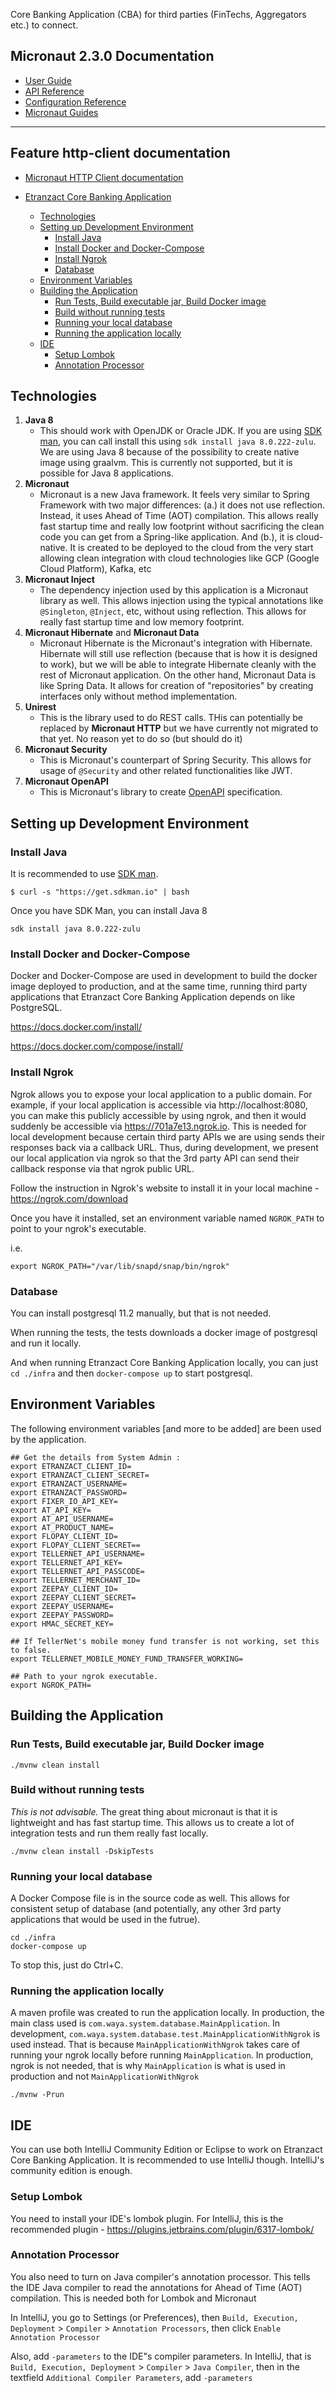 Core Banking Application (CBA) for third parties (FinTechs, Aggregators etc.) to connect.

## Micronaut 2.3.0 Documentation

- [User Guide](https://docs.micronaut.io/2.3.0/guide/index.html)
- [API Reference](https://docs.micronaut.io/2.3.0/api/index.html)
- [Configuration Reference](https://docs.micronaut.io/2.3.0/guide/configurationreference.html)
- [Micronaut Guides](https://guides.micronaut.io/index.html)
---

## Feature http-client documentation

- [Micronaut HTTP Client documentation](https://docs.micronaut.io/latest/guide/index.html#httpClient)

- [Etranzact Core Banking Application](#etranzact-core-banking-application)
  - [Technologies](#technologies)
  - [Setting up Development Environment](#setting-up-development-environment)
    - [Install Java](#install-java)
    - [Install Docker and Docker-Compose](#install-docker-and-docker-compose)
    - [Install Ngrok](#install-ngrok)
    - [Database](#database)
  - [Environment Variables](#environment-variables)
  - [Building the Application](#building-the-application)
    - [Run Tests, Build executable jar, Build Docker image](#run-tests-build-executable-jar-build-docker-image)
    - [Build without running tests](#build-without-running-tests)
    - [Running your local database](#running-your-local-database)
    - [Running the application locally](#running-the-application-locally)
  - [IDE](#ide)
    - [Setup Lombok](#setup-lombok)
    - [Annotation Processor](#annotation-processor)
    
    
## Technologies

1. **Java 8**
    - This should work with OpenJDK or Oracle JDK. If you are using [SDK man](https://sdkman.io/install), you can call install this using `sdk install java 8.0.222-zulu`. We are using Java 8 because of the possibility to create native image using graalvm. This is currently not supported, but it is possible for Java 8 applications. 
2. **Micronaut**
    - Micronaut is a new Java framework. It feels very similar to Spring Framework with two major differences: (a.) it does not use reflection. Instead, it uses Ahead of Time (AOT) compilation. This allows really fast startup time and really low footprint without sacrificing the clean code you can get from a Spring-like application. And (b.), it is cloud-native. It is created to be deployed to the cloud from the very start allowing clean integration with cloud technologies like GCP (Google Cloud Platform), Kafka, etc
3. **Micronaut Inject**
    - The dependency injection used by this application is a Micronaut library as well. This allows injection using the typical annotations like `@Singleton`, `@Inject`, etc, without using reflection. This allows for really fast startup time and low memory footprint.
4. **Micronaut Hibernate** and **Micronaut Data**
    - Micronaut Hibernate is the Micronaut's integration with Hibernate. Hibernate will still use reflection (because that is how it is designed to work), but we will be able to integrate Hibernate cleanly with the rest of Micronaut application. On the other hand, Micronaut Data is like Spring Data. It allows for creation of "repositories" by creating interfaces only without method implementation. 
5. **Unirest**
    - This is the library used to do REST calls. THis can potentially be replaced by **Micronaut HTTP** but we have currently not migrated to that yet. No reason yet to do so (but should do it)
6. **Micronaut Security**
    - This is Micronaut's counterpart of Spring Security. This allows for usage of `@Security` and other related functionalities like JWT.
7. **Micronaut OpenAPI**
    - This is Micronaut's library to create [OpenAPI](https://swagger.io/docs/specification/about/) specification. 

## Setting up Development Environment

### Install Java

It is recommended to use [SDK man](https://sdkman.io/install). 

```
$ curl -s "https://get.sdkman.io" | bash
```

Once you have SDK Man, you can install Java 8

```
sdk install java 8.0.222-zulu
```

### Install Docker and Docker-Compose

Docker and Docker-Compose are used in development to build the docker image deployed to production, and at the same time, running third party applications that Etranzact Core Banking Application depends on like PostgreSQL. 
 
https://docs.docker.com/install/

https://docs.docker.com/compose/install/

### Install Ngrok

Ngrok allows you to expose your local application to a public domain. For example, if your local application is accessible via http://localhost:8080, you can make this publicly accessible by using ngrok, and then it would suddenly be accessible via https://701a7e13.ngrok.io. This is needed for local development because certain third party APIs we are using sends their responses back via a callback URL. Thus, during development, we present our local application via ngrok so that the 3rd party API can send their callback response via that ngrok public URL.

Follow the instruction in Ngrok's website to install it in your local machine - https://ngrok.com/download

Once you have it installed, set an environment variable named `NGROK_PATH` to point to your ngrok's executable.

i.e. 

```
export NGROK_PATH="/var/lib/snapd/snap/bin/ngrok"
```

### Database

You can install postgresql 11.2 manually, but that is not needed. 

When running the tests, the tests downloads a docker image of postgresql and run it locally.

And when running Etranzact Core Banking Application locally, you can just `cd ./infra` and then `docker-compose up` to start postgresql. 
 
## Environment Variables

The following environment variables [and more to be added] are been used by the application.

```
## Get the details from System Admin : 
export ETRANZACT_CLIENT_ID=
export ETRANZACT_CLIENT_SECRET=
export ETRANZACT_USERNAME=
export ETRANZACT_PASSWORD=
export FIXER_IO_API_KEY=
export AT_API_KEY=
export AT_API_USERNAME=
export AT_PRODUCT_NAME=
export FLOPAY_CLIENT_ID=
export FLOPAY_CLIENT_SECRET==
export TELLERNET_API_USERNAME=
export TELLERNET_API_KEY=
export TELLERNET_API_PASSCODE=
export TELLERNET_MERCHANT_ID=
export ZEEPAY_CLIENT_ID=
export ZEEPAY_CLIENT_SECRET=
export ZEEPAY_USERNAME=
export ZEEPAY_PASSWORD=
export HMAC_SECRET_KEY=

## If TellerNet's mobile money fund transfer is not working, set this to false.
export TELLERNET_MOBILE_MONEY_FUND_TRANSFER_WORKING=

## Path to your ngrok executable.
export NGROK_PATH=
```

## Building the Application

### Run Tests, Build executable jar, Build Docker image

```
./mvnw clean install
```

### Build without running tests

_This is not advisable._ The great thing about micronaut is that it is lightweight and has fast startup time. This allows us to create a lot of integration tests and run them really fast locally. 

```
./mvnw clean install -DskipTests
```

### Running your local database

A Docker Compose file is in the source code as well. This allows for consistent setup of database (and potentially, any other 3rd party applications that would be used in the futrue).

```
cd ./infra
docker-compose up
```

To stop this, just do Ctrl+C. 

### Running the application locally

A maven profile was created to run the application locally. In production, the main class used is `com.waya.system.database.MainApplication`. In development, `com.waya.system.database.test.MainApplicationWithNgrok` is used instead. That is because `MainApplicationWithNgrok` takes care of running your ngrok locally before running `MainApplication`. In production, ngrok is not needed, that is why `MainApplication` is what is used in production and not `MainApplicationWithNgrok`   

```
./mvnw -Prun
```

## IDE

You can use both IntelliJ Community Edition or Eclipse to work on Etranzact Core Banking Application. It is recommended to use IntelliJ though. IntelliJ's community edition is enough.

### Setup Lombok

You need to install your IDE's lombok plugin. For IntelliJ, this is the recommended plugin - https://plugins.jetbrains.com/plugin/6317-lombok/

### Annotation Processor

You also need to turn on Java compiler's annotation processor. This tells the IDE Java compiler to read the annotations for Ahead of Time (AOT) compilation. This is needed both for Lombok and Micronaut

In IntelliJ, you go to Settings (or Preferences), then `Build, Execution, Deployment` > `Compiler` > `Annotation Processors`, then click `Enable Annotation Processor` 

Also, add `-parameters` to the IDE"s compiler parameters. In IntelliJ, that is `Build, Execution, Deployment` > `Compiler` > `Java Compiler`, then in the textfield `Additional Compiler Parameters`, add `-parameters`